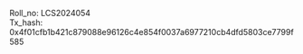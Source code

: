 Roll_no: LCS2024054 <br>
Tx_hash: 0x4f01cfb1b421c879088e96126c4e854f0037a6977210cb4dfd5803ce7799f585 <br>